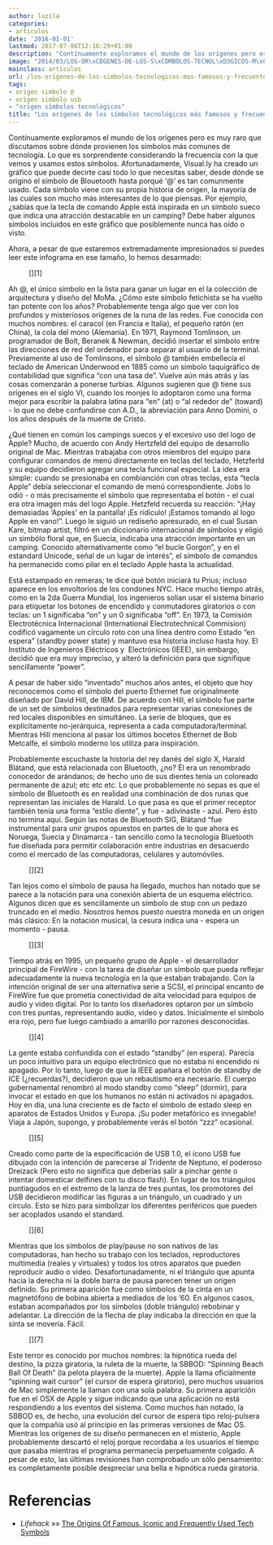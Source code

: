 ```yaml
---
author: luzila
categories:
- articulos
date: '2016-01-01'
lastmod: 2017-07-06T12:16:29+01:00
description: "Contínuamente exploramos el mundo de los orígenes pero es muy raro que discutamos sobre dónde provienen los símbolos más comunes de tecnología. Lo que es sorprendente considerando la frecuencia con la que vemos y usamos estos símbolos. Afortunadamente, Visual.ly ha creado un gráfico que puede decirte casi todo lo que necesitas saber, desde dónde se originó el símbolo de Blouetooth hasta porqué \u2018@\u2019 es tan comunmente usado. Cada símbolo viene con su propia historia de origen, la mayoría de las cuales son mucho más interesantes de lo que piensas. Por ejemplo, ¿sabías que la tecla de comando Apple está inspirada en un símbolo sueco que indica una atracción destacable en un camping? Debe haber algunos símbolos incluidos en este gráfico que posiblemente nunca has oído o visto."
image: "2014/03/LOS-OR\xCDGENES-DE-LOS-S\xCDMBOLOS-TECNOL\xD3GICOS-M\xC1S-FAMOSOS-Y-FRECUENTES.png"
mainclass: articulos
url: /los-origenes-de-los-simbolos-tecnologicos-mas-famosos-y-frecuentes/
tags:
- origen simbolo @
- origen simbolo usb
- "origen símbolos tecnológicos"
title: "Los orígenes de los símbolos tecnológicos más famosos y frecuentes"
---
```


<figure>
    <a href="/img/2014/03/LOS-ORÍGENES-DE-LOS-SÍMBOLOS-TECNOLÓGICOS-MÁS-FAMOSOS-Y-FRECUENTES.png"><amp-img sizes="(min-width: 720px) 720px, 100vw" on="tap:lightbox1" role="button" tabindex="0" layout="responsive" src="/img/2014/03/LOS-ORÍGENES-DE-LOS-SÍMBOLOS-TECNOLÓGICOS-MÁS-FAMOSOS-Y-FRECUENTES.png" title="Los orígenes de los símbolos tecnológicos más famosos y frecuentes" alt="Los orígenes de los símbolos tecnológicos más famosos y frecuentes" width="720px" height="626px" /></a>
</figure>

Contínuamente exploramos el mundo de los orígenes pero es muy raro que discutamos sobre dónde provienen los símbolos más comunes de tecnología. Lo que es sorprendente considerando la frecuencia con la que vemos y usamos estos símbolos. Afortunadamente, Visual.ly ha creado un gráfico que puede decirte casi todo lo que necesitas saber, desde dónde se originó el símbolo de Blouetooth hasta porqué ‘@’ es tan comunmente usado. Cada símbolo viene con su propia historia de origen, la mayoría de las cuales son mucho más interesantes de lo que piensas. Por ejemplo, ¿sabías que la tecla de comando Apple está inspirada en un símbolo sueco que indica una atracción destacable en un camping? Debe haber algunos símbolos incluidos en este gráfico que posiblemente nunca has oído o visto.

<!--more--><!--ad-->

Ahora, a pesar de que estaremos extremadamente impresionados si puedes leer este infograma en ese tamaño, lo hemos desarmado:

<figure>
    [<amp-img sizes="(min-width: 160px) 160px, 100vw" on="tap:lightbox1" role="button" tabindex="0" layout="responsive" class="size-full wp-image-2297 aligncenter" alt="@" src="/img/2014/03/at.jpg" width="160px" height="160px" />][1]
</figure>

<span >Ah @, el único símbolo en la lista para ganar un lugar en el la colección de arquitectura y diseño del MoMa. ¿Cómo este símbolo fetichista se ha vuelto tan potente con los años? Probablemente tenga algo que ver con los profundos y misteriosos orígenes de la runa de las redes. Fue conocida con muchos nombres: el caracol (en Francia e Italia), el pequeño ratón (en China), la cola del mono (Alemania). En 1971, Raymond Tomlinson, un programador de Bolt, Beranek & Newman, decidió insertar el símbolo entre las direcciones de red del ordenador para separar al usuario de la terminal. Previamente al uso de Tomlinsons, el símbolo @ también embellecía el teclado de American Underwood en 1885 como un símbolo taquigráfico de contabilidad que significa “con una tasa de”. Vuelve aún más atrás y las cosas comenzarán a ponerse turbias. Algunos sugieren que @ tiene sus orígenes en el siglo VI, cuando los monjes lo adoptaron como una forma mejor para escribir la palabra latina para “en” (at) o “al rededor de” (toward) - lo que no debe confundirse con A.D., la abreviación para Anno Domini, o los años después de la muerte de Cristo.</span>

<figure>
    <a href="/img/2014/03/sweddishcampground.jpg"><amp-img sizes="(min-width: 160px) 160px, 100vw" on="tap:lightbox1" role="button" tabindex="0" layout="responsive" class="size-full wp-image-2298 aligncenter" alt="⌘" src="/img/2014/03/sweddishcampground.jpg" width="160px" height="160px" /></a>
</figure>

¿Qué tienen en común los campings suecos y el excesivo uso del logo de Apple? Mucho, de acuerdo con Andy Hertzfeld del equipo de desarrollo original de Mac. Mientras trabajaba con otros miembros del equipo para configurar comandos de menú directamente en teclas del teclado, Hetzferld y su equipo decidieron agregar una tecla funcional especial. La idea era simple: cuando se presionaba en combianción con otras teclas, esta &#8220;tecla Apple&#8221; debía seleccionar el comando de menú correspondiente. Jobs lo odió - o más precisamente el símbolo que representaba el botón - el cual era otra imagen más del logo Apple. Hetzfeld recuerda su reacción: &#8220;¡Hay demasiadas &#8216;Apples&#8217; en la pantalla! ¡Es ridículo! ¡Estamos tomando al logo Apple en vano!&#8221;. Luego le siguió un rediseño apresurado, en el cual Susan Kare, bitmap artist, filtró en un diccionario internacional de símbolos y eligió un simbólo floral que, en Suecia, indicaba una atracción importante en un camping. Conocido alternativamente como &#8220;el bucle Gorgon&#8221;, y en el estandard Unicode, señal de un lugar de interés&#8221;, el símbolo de comandos ha permanecido como pilar en el teclado Apple hasta la actualidad.</span>

<figure>
    <a href="/img/2014/03/power.jpg"><amp-img sizes="(min-width: 160px) 160px, 100vw" on="tap:lightbox1" role="button" tabindex="0" layout="responsive" class="size-full wp-image-2299 aligncenter" alt="power" src="/img/2014/03/power.jpg" width="160px" height="160px" /></a>
</figure>

Está estampado en remeras; te dice qué botón iniciará tu Prius; incluso aparece en los envoltorios de los condones NYC. Hace mucho tiempo atrás, como en la 2da Guerra Mundial, los ingenieros solían usar el sistema binario para etiquetar los botones de encendido y conmutadores giratorios o con teclas: un 1 significaba &#8220;on&#8221; y un 0 significaba &#8220;off&#8221;. En 1973, la Comisión Electrotécnica Internacional (International Electrotechnical Commision) codificó vagamente un círculo roto con una línea dentro como Estado &#8220;en espera&#8221; (standby power state) y mantuvo esa historia incluso hasta hoy. El Instituto de Ingenieros Eléctricos y  Electrónicos (IEEE), sin embargo, decidió que era muy impreciso, y alteró la definición para que signifique sencillamente &#8220;power&#8221;.</span>

<figure>
    <a href="/img/2014/03/Ethernet.jpg"><amp-img sizes="(min-width: 160px) 160px, 100vw" on="tap:lightbox1" role="button" tabindex="0" layout="responsive" alt="Ethernet" src="/img/2014/03/Ethernet.jpg" width="160px" height="160px" /></a>
</figure>

A pesar de haber sido &#8220;inventado&#8221; muchos años antes, el objeto que hoy reconocemos como el símbolo del puerto Ethernet fue originalmente diseñado por David Hill, de IBM. De acuerdo con Hill, el símbolo fue parte de un set de símbolos destinados para representar varias conexiones de red locales disponibles en simultáneo. La serie de bloques, que es explícitamente no-jerárquica, representa a cada computadora/terminal. Mientras Hill menciona al pasar los últimos bocetos Ethernet de Bob Metcalfe, el símbolo moderno los utiliza para inspiración.</span>

<figure>
    <a href="/img/2014/03/bluetooth.jpg"><amp-img sizes="(min-width: 160px) 160px, 100vw" on="tap:lightbox1" role="button" tabindex="0" layout="responsive" class="size-full wp-image-2301 aligncenter" alt="bluetooth" src="/img/2014/03/bluetooth.jpg" width="160px" height="160px" /></a>
</figure>

Probablemente escuchaste la historia del rey danés del siglo X, Harald Blátand, que está relacionada con Bluetooth, ¿no? Él era un renombrado conocedor de arándanos; de hecho uno de sus dientes tenía un coloreado permanente de azul; etc etc etc. Lo que probablemente no sepas es que el símbolo de Bluetooth es en realidad una combinación de dos runas que representan las iniciales de Harald. Lo que pasa es que el primer receptor también tenía una forma &#8220;estilo diente&#8221;, y fue - adivinaste - azul. Pero ésto no termina aquí. Según las notas de Bluetooth SIG, Blátand &#8220;fue instrumental para unir grupos opuestos en partes de lo que ahora es Noruega, Suecia y Dinamarca - tan sencillo como la tecnología Bluetooth fue diseñada para permitir colaboración entre industrias en desacuerdo como el mercado de las computadoras, celulares y automóviles.

<figure>
    [<amp-img sizes="(min-width: 160px) 160px, 100vw" on="tap:lightbox1" role="button" tabindex="0" layout="responsive" alt="pause" src="/img/2014/03/pause.jpg" width="160px" height="160px" />][2]
</figure>

Tan lejos como el símbolo de pausa ha llegado, muchos han notado que se parece a la notación para una conexión abierta de un esquema eléctrico. Algunos dicen que es sencillamente un símbolo de stop con un pedazo truncado en el medio. Nosotros hemos puesto nuestra moneda en un origen más clásico: En la notación musical, la cesura indica una - espera un momento - pausa.

<figure>
    [<amp-img sizes="(min-width: 160px) 160px, 100vw" on="tap:lightbox1" role="button" tabindex="0" layout="responsive" alt="firewire" src="/img/2014/03/Firewire.jpg" width="160px" height="160px" />][3]
</figure>

Tiempo atrás en 1995, un pequeño grupo de Apple - el desarrollador principal de FireWire - con la tarea de diseñar un símbolo que pueda reflejar adecuadamente la nueva tecnología en la que estaban trabajando. Con la intención original de ser una alternativa serie a SCSI, el principal encanto de FireWire fue que prometía conectividad de alta velocidad para equipos de audio y video digital. Por lo tanto los diseñadores optaron por un símbolo con tres puntas, representando audio, video y datos. Inicialmente el símbolo era rojo, pero fue luego cambiado a amarillo por razones desconocidas.

<figure>
    [<amp-img sizes="(min-width: 160px) 160px, 100vw" on="tap:lightbox1" role="button" tabindex="0" layout="responsive" alt="sleep" src="/img/2014/03/Sleep.jpg" width="160px" height="160px" />][4]
</figure>

La gente estaba confundida con el estado &#8220;standby&#8221; (en espera). Parecía un poco intuitivo para un equipo electrónico que no estaba ni encendido ni apagado. Por lo tanto, luego de que la IEEE apañara el botón de standby de ICE (¿recuerdas?), decidieron que un rebautismo era necesario. El cuerpo gubernamental renombró al modo standby como &#8220;sleep&#8221; (dormir), para invocar el estado en que los humanos no están ni activados ni apagados. Hoy en día, una luna creciente es de facto el símbolo de estado sleep en aparatos de Estados Unidos y Europa. ¡Su poder metafórico es innegable! Viaja a Japón, supongo, y probablemente verás el botón &#8220;zzz&#8221; ocasional.

<figure>
    [<amp-img sizes="(min-width: 160px) 160px, 100vw" on="tap:lightbox1" role="button" tabindex="0" layout="responsive" alt="usb" src="/img/2014/03/usb.jpg" width="160px" height="160px" />][5]
</figure>

Creado como parte de la especificación de USB 1.0, el ícono USB fue dibujado con la intención de parecerse al Tridente de Neptuno, el poderoso Dreizack (Pero esto no significa que deberías salir a pinchar gente o intentar domesticar delfines con tu disco flash). En lugar de los triángulos puntiagudos en el extremo de la lanza de tres puntas, los promotores del USB decidieron modificar las figuras a un triángulo, un cuadrado y un círculo. Esto se hizo para simbolizar los diferentes periféricos que pueden ser acoplados usando el standard.

<figure>
    [<amp-img sizes="(min-width: 160px) 160px, 100vw" on="tap:lightbox1" role="button" tabindex="0" layout="responsive" alt="Play" src="/img/2014/03/Play.jpg" width="160px" height="160px" />][6]
</figure>

Mientras que los símbolos de play/pause no son nativos de las computadoras, han hecho su trabajo con los teclados, reproductores multimedia (reales y virtuales) y todos los otros aparatos que pueden reproducir audio o video. Desafortunadamente, ni el triángulo que apunta hacia la derecha ni la doble barra de pausa parecen tener un origen definido. Su primera aparición fue como símbolos de la cinta en un magnetófono de bobina abierta a mediados de los &#8217;60. En algunos casos, estaban acompañados por los símbolos (doble triángulo) rebobinar y adelantar. La dirección de la flecha de play indicaba la dirección en que la sinta se movería. Fácil.

<figure>
[<amp-img sizes="(min-width: 160px) 160px, 100vw" on="tap:lightbox1" role="button" tabindex="0" layout="responsive" alt="Play" src="/img/2014/03/sbbod.jpg" width="160px" height="160px" />][7]
</figure>


Este terror es conocido por muchos nombres: la hipnótica rueda del destino, la pizza giratoria, la ruleta de la muerte, la SBBOD: &#8220;Spinning Beach Ball Of Death&#8221; (la pelota playera de la muerte). Apple la llama oficialmente &#8220;spinning wait cursor&#8221; (el cursor de espera giratorio), pero muchos usuarios de Mac simplemente la llaman con una sola palabra. Su primera aparición fue en el OSX de Apple y sigue indicando que una aplicación no está respondiendo a los eventos del sistema. Como muchos han notado, la SBBOD es, de hecho, una evolución del cursor de espera tipo reloj-pulsera que la compañía usó al principio en las primeras versiones de Mac OS. Mientras los orígenes de su diseño permanecen en el misterio, Apple probablemente descartó el reloj porque recordaba a los usuarios el tiempo que pasaba mientras el programa permanecía perpetuamente colgado. A pesar de esto, las últimas revisiones han comprobado un sólo pensamiento: es completamente posible despreciar una bella e hipnótica rueda giratoria.


# Referencias

- *Lifehack* »» <a href="http://www.lifehack.org/articles/technology/the-origins-famous-iconic-and-frequently-used-tech-symbols.html" target="_blank">The Origins Of Famous, Iconic and Frequently Used Tech Symbols</a>


 [1]: https://elbauldelprogramador.com/img/2014/03/at.jpg
 [2]: https://elbauldelprogramador.com/img/2014/03/pause.jpg
 [3]: https://elbauldelprogramador.com/img/2014/03/Firewire.jpg
 [4]: https://elbauldelprogramador.com/img/2014/03/Sleep.jpg
 [5]: https://elbauldelprogramador.com/img/2014/03/usb.jpg
 [6]: https://elbauldelprogramador.com/img/2014/03/Play.jpg
 [7]: https://elbauldelprogramador.com/img/2014/03/sbbod.jpg
